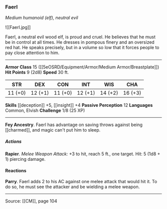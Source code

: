 ### Faerl
_Medium humanoid (elf), neutral evil_

![[Faerl.jpg]]

Faerl, a neutral evil wood elf, is proud and cruel. He believes that he must be in control at all times. He dresses in pompous finery and an oversized red hat. He speaks precisely, but in a volume so low that it forces people to pay close attention to him.




---

**Armor Class** 15 ([[5eOSRD/Equipment/Armor/Medium Armor/Breastplate]])
**Hit Points** 9 (2d8)
**Speed** 30 ft.

| STR     | DEX     | CON     | INT     | WIS     | CHA     |
|---------|---------|---------|---------|---------|---------|
| 11 (+0) | 12 (+1) | 11 (+0) | 12 (+1) | 14 (+2) | 16 (+3) |

**Skills** [[deception]] +5, [[insight]] +4
**Passive Perception** 12
**Languages** Common, Elvish
**Challenge** 1/8 (25 XP)

---

**Fey Ancestry**. Faerl has advantage on saving throws against being [[charmed]], and magic can't put him to sleep.

##### Actions
**Rapier**. _Melee Weapon Attack:_ +3 to hit, reach 5 ft., one target. Hit: 5 (1d8 + 1) piercing damage.

#### Reactions
**Parry**. Faerl adds 2 to his AC against one melee attack that would hit it. To do so, he must see the attacker and be wielding a melee weapon.


---

Source: [[CM]], page 104